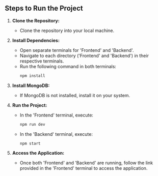 ## Steps to Run the Project

1. **Clone the Repository:**
   - Clone the repository into your local machine.

2. **Install Dependencies:**
   - Open separate terminals for 'Frontend' and 'Backend'.
   - Navigate to each directory ('Frontend' and 'Backend') in their respective terminals.
   - Run the following command in both terminals:
     ```bash
     npm install
     ```

3. **Install MongoDB:**
   - If MongoDB is not installed, install it on your system.

4. **Run the Project:**
   - In the 'Frontend' terminal, execute:
     ```bash
     npm run dev
     ```
   - In the 'Backend' terminal, execute:
     ```bash
     npm start
     ```

5. **Access the Application:**
   - Once both 'Frontend' and 'Backend' are running, follow the link provided in the 'Frontend' terminal to access the application.
